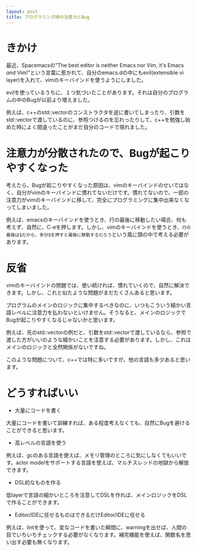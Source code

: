 ```yaml
---
layout: post
title: プログラミング時の注意力とBug
---
```

# きかけ
最近、Spacemacsの"The best editor is neither Emacs nor Vim, it's Emacs *and* Vim!"という言葉に惹かれて、自分のemacs.dの中にもevil(extensible vi layer)を入れて、vimのキーバインドを使うようにしました。

evilを使っているうちに、１つ気づいたことがあります。それは自分のプログラムの中のBugが以前より増えました。

例えば、c++のstd::vectorのコンストラクタを逆に書いてしまったり、引数をstd::vectorで渡しているのに、参照つけるのを忘れったりして、c++を勉強し始めた時によく間違ったことがまだ自分のコードで現れました。

# 注意力が分散されたので、Bugが起こりやすくなった
考えたら、Bugが起こりやすくなった原因は、vimのキーバインドのせいではなく、自分がvimのキーバインドに慣れてないだけです。慣れてないので、一部の注意力がvimのキーバインドに移して、完全にプログラミングに集中出来なくなってしまいました。

例えば、emacsのキーバインドを使うとき、行の最後に移動したい場合、何も考えず、自然に、C-eを押します。しかし、vimのキーバインドを使うとき、`行の最後は$だから、多分$を押すと最後に移動するだろう`という風に頭の中で考える必要があります。

# 反省
vimのキーバインドの問題では、使い続ければ、慣れていくので、自然に解決できます。しかし、これと似たような問題がまだたくさんあると思います。

プログラムのメインのロジックに集中するべきなのに、いつもこういう細かい言語レベルに注意力を払わないといけません。そうなると、メインのロジックでBugが起こりやすくなるじゃないかと思います。

例えば、先のstd::vectorの例だと、引数をstd::vectorで渡しているなら、参照で渡した方がいいのような細かいことを注意する必要があります。しかし、これはメインのロジックと全然関係がないですね。

このような問題について、c++では特に多いですが、他の言語も多少あると思います。

# どうすればいい
* 大量にコードを書く

大量にコードを書いて訓練すれば、ある程度考えなくても、自然にBugを避けることができると思います。

* 高レベルの言語を使う

例えば、gcのある言語を使えば、メモリ管理のところに気にしなくてもいいです。actor modelをサポートする言語を使えば、マルチスレッドの地獄から解放できます。

* DSL的なものを作る

低layerで言語の細かいところを注意してDSLを作れば、メインロジックをDSLで作ることができます。

* Editor/IDEに任せるものはできるだけEditor/IDEに任せる

例えば、lintを使って、変なコードを書いた瞬間に、warningを出せば、人間の目でいちいちチェックする必要がなくなります。補完機能を使えば、関数名を思い出す必要も無くなります。


